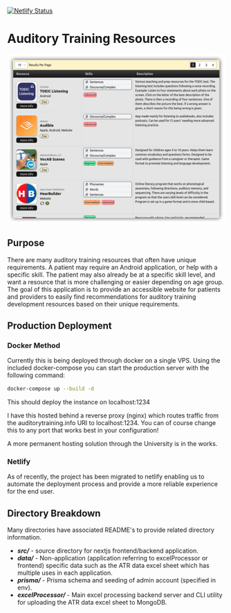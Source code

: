 [![Netlify Status](https://api.netlify.com/api/v1/badges/874ce895-0572-4817-a6b3-cdff89966cd4/deploy-status)](https://app.netlify.com/sites/auditorytraining/deploys)

# Auditory Training Resources

<p align="center">
  <img src="assets/atr_table.png" width="800" />
</p>

## Purpose

There are many auditory training resources that often have unique requirements. A patient may require an Android application, or help with a specific skill. The patient may also already be at a specific skill level, and want a resource that is more challenging or easier depending on age group. The goal of this application is to provide an accessible website for patients and providers to easily find recommendations for auditory training development resources based on their unique requirements.

## Production Deployment

### Docker Method

Currently this is being deployed through docker on a single VPS. Using the included docker-compose you can start the production server with the following command:

```sh
docker-compose up --build -d
```

This should deploy the instance on localhost:1234

I have this hosted behind a reverse proxy (nginx) which routes traffic from the auditorytraining.info URI to localhost:1234. You can of course change this to any port that works best in your configuration!

A more permanent hosting solution through the University is in the works.

### Netlify

As of recently, the project has been migrated to netlify enabling us to automate the deployment process and provide a more reliable experience for the end user.

## Directory Breakdown

Many directories have associated README's to provide related directory information.

- **_src/_** - source directory for nextjs frontend/backend application.
- **_data/_** - Non-application (application referring to excelProcessor or frontend) specific data such as the ATR data excel sheet which has multiple uses in each application.
- **_prisma/_** - Prisma schema and seeding of admin account (specified in env).
- **_excelProcessor/_** - Main excel processing backend server and CLI utility for uploading the ATR data excel sheet to MongoDB.
